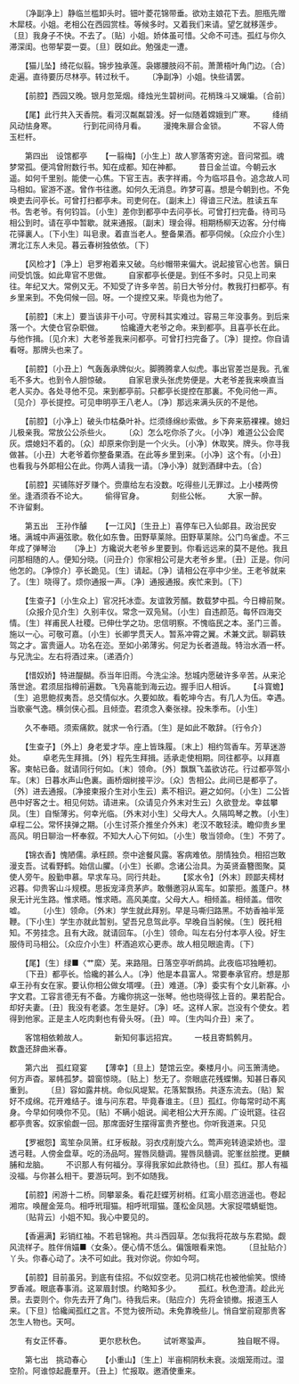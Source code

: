 <!-- { "loadSidebar": true } -->
　　〔净副净上〕静临兰槛卸头时。钿叶菱花锦带垂。欲劝主娘花下去。胆甁先赠木犀枝。小姐。老相公在西园赏桂。等候多时。又着我们来请。望乞就移莲步。〔旦〕我身子不快。不去了。〔贴〕小姐。娇体虽可惜。父命不可违。孤红与你久滞深闺。也带挈耍一耍。〔旦〕旣如此。勉强走一遭。 

　　【猫儿坠】绮花似翦。锦步独承莲。袅娜腰肢闷不前。萧萧梧叶角门边。〔合〕走遍。直待要历尽林亭。转过秋千。 
　　〔净副净〕小姐。快些请罢。 

　　【前腔】西园又晚。银月忽笼烟。绛烛光生碧树间。花梢珠斗又斓斒。〔合前〕 

　　【尾】此行共入天香院。看河汉粼粼碧浅。好一似随着嫦娥到广寒。 
　　绛绡风动怯身寒。　　　　行到花间待月看。 
　　漫掩朱扉合金锁。　　　　不容人倚玉栏杆。 

　　第四出　设馆都亭 
　　【一翦梅】〔小生上〕故人寥落寄穷途。音问常孤。魂梦常孤。便鸿曾附数行书。知在成都。知在神都。 
　　昔日金兰谊。今朝云水遥。如何千里别。能使一心焦。下官王吉。表字祥甫。今为临邛县令。追念故人司马相如。宦游不遂。曾作书往邀。如何久无消息。昨梦可喜。想是今朝到也。不免唤吏去问亭长。可曾打扫都亭未。司吏何在。〔副末上〕得谙三尺法。胜读五车书。吿老爷。有何钧旨。〔小生〕差你到都亭中去问亭长。可曾打扫完备。待司马相公到时。请在亭中暂歇。就来通报。〔副末〕理会得。相期杨柳天边客。分付梅花驿裏人。〔下小生〕叫皂隶。着直当老人。整备果酒。都亭伺候。〔众应介小生〕渭北江东人未见。暮云春树独依依。〔下〕 

　　【风检才】〔净上〕皂罗袍着来又破。乌纱帽带来偏大。说起接官心也苦。鎭日间受饥饿。如此卑官不思做。 
　　自家都亭长便是。到任不多时。只见上司来往。年纪又大。常例又无。不知受了许多辛苦。前日大爷分付。教我打扫都亭。有乡里来到。不免伺候一回。呀。一个提控又来。毕竟也为他了。 

　　【前腔】〔末上〕要当该非干小可。守房科其实难过。容易三年没事务。到后来落一个。大使仓官杂职做。 
　　恰纔遵大老爷之命。来到都亭。且喜亭长在此。与他作揖。〔见介末〕大老爷差我来问都亭。可曾打扫完备了。〔净〕提控。你自请看呀。那牌头也来了。 

　　【前腔】〔小丑上〕气轰轰承牌似火。脚腾腾拿人似虎。事出官差岂是我。孔雀毛不多大。也到令人胆惊破。 
　　自家皂隶头张虎势便是。大老爷差我来唤直当老人买办。各处寻他不见。来到都亭前。只都亭长提控在那裏。不免问他一声。〔见介〕亭长提控。可见申明亭王八老人。〔净〕那远来满头灰的不是他。 

　　【前腔】〔小净上〕破头巾枯桑叶补。烂须绦绵纱索做。乡下奔来筋裸裸。媳妇儿极亲我。常放公公杀些火。 
　　〔众〕怎么吃你杀了火。〔小净〕难道公公会爬灰。煨媳妇不着的。〔众〕却原来你到是一个火头。〔小净〕休取笑。牌头。你寻我做甚。〔小丑〕大老爷着你整备果酒。在此等乡里到来。〔小净〕这个有。〔小丑〕也看我与外郞相公在此。你两人请我一请。〔净小净〕就到酒肆中去。〔合〕 

　　【前腔】买铺陈好歹赚个。赍廪给左右没数。吃得些儿无罪过。上小楼两傍坐。逢酒须呑不论大。 
　　偷得官身。　　　　刻些公帐。 
　　大家一醉。　　　　不许留剩。 

　　第五出　王孙作醵 
　　【一江风】〔生丑上〕喜停车已入仙郞县。政治民安堵。满城中声遍弦歌。敎化如东鲁。田野草莱除。田野草莱除。公门鸟雀虚。不三年成了弹琴治 
　　〔净上〕方纔说大老爷乡里要到。你看远远来的莫不是他。我且问那相随的人。便知分晓。〔问丑介〕你家相公可是大老爷乡里。〔丑〕正是。你问他怎的。〔净惊介〕亭长跪见。〔生〕请起。〔净〕请相公在亭中少坐。王老爷就来了。〔生〕晓得了。烦你通报一声。〔净〕通报通报。疾忙来到。〔下〕 

　　【生查子】〔小生众上〕官况托冰壶。友谊敦芳醑。数载梦中孤。今日樽前聚。 
　　〔众报介见介生〕久别丰仪。常念一双凫舃。〔小生〕自违颜范。每怀四海交情。〔生〕祥甫民人社稷。已伸仕学之功。忠信明察。不愧临民之本。圣门三善。施以一心。可敬可嘉。〔小生〕长卿学贯天人。暂系冲霄之翼。术兼文武。聊羁轶驾之才。富贵逼人。功名在迩。至如小弟薄劣。何足为长者道哉。特治水酒一杯。与兄洗尘。左右将酒过来。〔递酒介〕 

　　【惜奴娇】特进醍醐。忝当年旧雨。今洗尘涂。愁城内愿破许多辛苦。从来沦落世途。君须屈指樽前遍数。飞凫喜能到海云边。握手旧人相诉。 
　　【斗寳蟾】〔生〕追思鲍叔夷吾。总交情似水。久要如故。看乾坤今古。有几人为伍。幸遇。当歌豪气逸。横剑侠心孤。且倾壶。君须念入秦张禄。投朱季布。〔小生〕 

　　久不奉晤。须索痛飮。就求一令行酒。〔生〕是如此不敢辞。〔行令介〕 

　　【生查子】〔外上〕身老爱才华。座上皆珠履。〔末上〕相约驾香车。芳草迷游处。 
　　卓老先生拜揖。〔外〕程先生拜揖。适承走使相期。同往都亭。以拜嘉客。柬帖已备。就请同行何如。〔末〕领命。〔外〕飘飘飞盖欲访花。行过都亭驾小车。〔末〕日暮水声山色裏。画桥烟树接平沙。〔众〕吿相公。此间已是都亭了。〔外〕进去通报。〔净接柬报介生对小生云〕素不相识。避之如何。〔小生〕二公皆邑中好客之士。相见何妨。请进来。〔众请见介外末对生云〕久欲登龙。幸兹攀凤。〔生〕自惭薄劣。何幸光临。〔外末对小生〕父母大人。久隔鸣琴之教。〔小生〕卓程二公。常怀挟弹之期。〔小生讨茶介推坐介外末〕老汉不敢轻渎。瞻仰贵乡里高风。明日聊治一杯奉叙。不知大人心下何如。〔小生〕敬当领命。〔生〕不劳了。 

　　【锦衣香】愧陋儒。承枉顾。奈中途餐风露。客病难依。朋情独负。相招岂敢漫支吾。试看野鹤。始信山臞。〔小生〕长卿。念诸公治具。为英贤盍簪图聚。莫使人旁午。殷勤申慕。早求车马。同行共赴。 
　　【浆水令】〔外末〕顾鄙夫樗材迟暮。仰贵客山斗规模。思扳宠泽贲茅庐。敢僭邀羽从鸾车。如蒙拒。羞蓬户。林泉无计光生路。惟求晤。惟求晤。高风美度。父母大人。相倾盖。相倾盖。借吹嘘。 
　　〔小生〕领命。〔外末〕学生就此拜别。早是马嘶归路黑。不妨香袖半笼鞭。〔下小生〕学生亦就此暂别。望吾兄息驾此亭。早晚自当躬候。〔生〕旣托相知。不劳挂念。且有大政。就请回车。〔小生〕领命。叫左右分付本亭人役。好生服侍司马相公。〔众应介小生〕杯酒追欢心更赤。故人相见眼逾靑。〔下〕 

　　【尾】〔生〕绿■〈艹縻〉芜。来路阻。日落空亭听鹧鸪。此夜临邛独睡初。 
　　〔下丑〕都亭长。恰纔的甚么人。〔净〕他是本县富人。常要奉承官府。想是那卓王孙有女在家。要认你相公做女壻哩。〔丑〕难道。〔净〕委实有个女儿新寡。小字文君。工容言德无有不备。方纔你挑这一张琴。他也晓得弦上音的。果若配合。却好夫妻。〔丑〕我没有老婆。怎生是好。〔净〕呸。这样人家。岂没有个使女。若得到他家。正是主人吃肉剩也有骨头呀。〔丑〕啐。〔生内叫介丑〕来了。 

　　客馆相依赖故人。　　　　新知何事远招宾。 
　　一枝且寄鹪鹩月。　　　　数盏还辞曲米春。 

　　第六出　孤红窥宴 
　　【薄幸】〔旦上〕楚馆云空。秦楼月小。问玉箫淸绝。何方声杳。翠帏孤梦。碧窗惊晓。〔贴上〕愁无了。奈眼底花残蝶懒。知甚日春风重到。 
　　〔旦〕容如露井桃。命似风堤絮。花落絮飘扬。共逐东流去。〔贴〕絮好不成绵。花开难结子。谁与问东君。毕竟春谁主。〔旦〕孤红。你每常时动不离身。今早如何唤你不见。〔贴〕不瞒小姐说。闻老相公大开东阁。广设玳筵。往召都亭贵客。奴家偷觑一回。那席面好生摆得富贵齐整也。你听我道来。只见 

　　【罗裾怨】鸾笙杂凤箫。红牙板敲。羽衣戍削旋六么。莺声宛转遶梁娇也。湿透弓鞋。人傍金盘草。吃的汤品呵。猩唇凤髓调。猩唇凤髓调。驼峯丝脍搅。更麟脯和龙脑。 
　　不识那人有何福分。享得我家如此款待也。〔旦〕孤红。那人有福没福。与你甚么相干。要游玩呵。到不如随我。 

　　【前腔】闲游十二桥。同攀翠条。看花赶蝶芳树梢。红鸾小扇恣逍遥也。卷起湘帘。唤醒金笼鸟。相呼玳瑁猫。相呼玳瑁猫。蓬松金凤翘。大家捉喂蜻蜓饱。 
　　〔贴背云〕小姐不知。我心中要见的。 

　　【香遍满】彩销红袖。不若皂锦袍。共斗西园草。怎似我将花故与东君拗。觑风流样子。胜伴俏媌■〈女条〉。便心情不恁么。偏饿眼看来饱。 
　　〔旦扯贴介〕丫头。你春心动了。决不可如此。我对你说。你如今呵。 

　　【前腔】目前虽另。到底有佳招。不似奴空老。见洞口桃花也被他偷笑。恨绮罗香减。眼底春事消。这翠眉封恨。约略知多少。 
　　孤红。秋色澄淸。趁此光景。去耍则个。你先去开了角门。待我后来。〔贴应介〕先将金锁撤。报道玉人来。〔下旦〕恰纔闻孤红之言。不觉为彼所动。未免靠晚些儿。悄自堂前窥那贵客怎生人物也。天呵。 

　　有女正怀春。　　　　更尔悲秋色。 
　　试听寒蛩声。　　　　独自眠不得。 

　　第七出　挑动春心 
　　【小重山】〔生上〕半亩桐阴秋未衰。淡烟笼雨过。湿空阶。阿谁惊起鹿羣开。〔丑上〕忙报取。邀酒使重来。 
